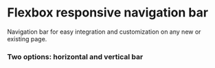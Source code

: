 # Flexbox responsive navigation bar

Navigation bar for easy integration and customization on any new or existing page.

### Two options: horizontal and vertical bar

